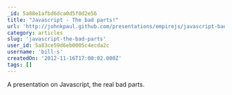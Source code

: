 ```yaml
---
_id: 5a88e1afbd6dca0d5f0d2e56
title: "Javascript - The bad parts!"
url: 'http://johnkpaul.github.com/presentations/empirejs/javascript-bad-parts/'
category: articles
slug: 'javascript-the-bad-parts'
user_id: 5a83ce59d6eb0005c4ecda2c
username: 'bill-s'
createdOn: '2012-11-16T17:00:02.000Z'
tags: []
---
```


A presentation on Javascript, the real bad parts.
